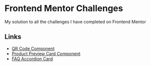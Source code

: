 # Frontend Mentor Challenges

My solution to all the challenges I have completed on Frontend Mentor

## Links

- [QR Code Component](https://jovial-griffin-79bf40.netlify.app)
- [Product Preview Card Component](https://kaleidoscopic-pika-1a9699.netlify.app/)
- [FAQ Accordion Card](https://harmonious-bavarois-ccc998.netlify.app/)
